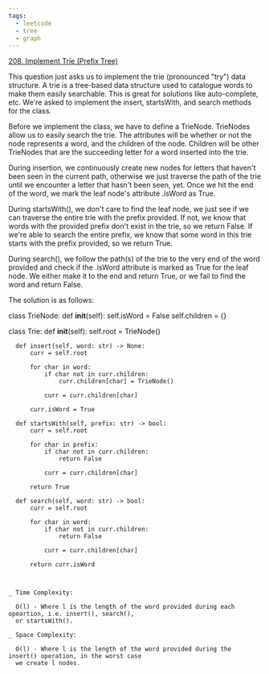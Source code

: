 ```yaml
---
tags:
  - leetcode
  - tree
  - graph
---
```


<a href="https://leetcode.com/problems/implement-trie-prefix-tree/">
208. Implement Trie (Prefix Tree)</a>

This question just asks us to implement the trie (pronounced "try") data
structure. A trie is a tree-based data structure used to catalogue words to make
them easily searchable. This is great for solutions like auto-complete, etc.
We're asked to implement the insert, startsWith, and search methods for the
class.

Before we implement the class, we have to define a TrieNode. TrieNodes allow us
to easily search the trie. The attributes will be whether or not the node
represents a word, and the children of the node. Children will be other
TrieNodes that are the succeeding letter for a word inserted into the trie.

During insertion, we continuously create new nodes for letters that haven't been
seen in the current path, otherwise we just traverse the path of the trie until
we encounter a letter that hasn't been seen, yet. Once we hit the end of the
word, we mark the leaf node's attribute .isWord as True.

During startsWith(), we don't care to find the leaf node, we just see if we can
traverse the entire trie with the prefix provided. If not, we know that words
with the provided prefix don't exist in the trie, so we return False. If we're
able to search the entire prefix, we know that some word in this trie starts
with the prefix provided, so we return True.

During search(), we follow the path(s) of the trie to the very end of the word
provided and check if the .isWord attribute is marked as True for the leaf node.
We either make it to the end and return True, or we fail to find the word and
return False.

The solution is as follows:

class TrieNode: def **init**(self): self.isWord = False self.children = {}

class Trie: def **init**(self): self.root = TrieNode()

      def insert(self, word: str) -> None:
          curr = self.root

          for char in word:
              if char not in curr.children:
                  curr.children[char] = TrieNode()

              curr = curr.children[char]

          curr.isWord = True

      def startsWith(self, prefix: str) -> bool:
          curr = self.root

          for char in prefix:
              if char not in curr.children:
                  return False

              curr = curr.children[char]

          return True

      def search(self, word: str) -> bool:
          curr = self.root

          for char in word:
              if char not in curr.children:
                  return False

              curr = curr.children[char]

          return curr.isWord

```


_ Time Complexity:

  O(l) - Where l is the length of the word provided during each opeartion, i.e. insert(), search(),
  or startsWith().

_ Space Complexity:

  O(l) - Where l is the length of the word provided during the insert() operation, in the worst case
  we create l nodes.





```
